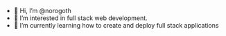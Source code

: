 - 👋 Hi, I’m @norogoth
- 👀 I’m interested in full stack web development.
- 🌱 I’m currently learning how to create and deploy full stack applications

<!---
norogoth/norogoth is a ✨ special ✨ repository because its `README.md` (this file) appears on your GitHub profile.
You can click the Preview link to take a look at your changes.
--->

